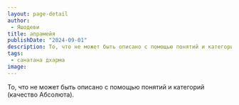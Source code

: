 ```yaml
---
layout: page-detail
author:
 - Яшодеви
title: апрамейя
publishDate: "2024-09-01"
description: То, что не может быть описано с помощью понятий и категорий (качество Абсолюта).
tags:
 - санатана дхарма
image: 
---
```


То, что не может быть описано с помощью понятий и категорий (качество Абсолюта).


